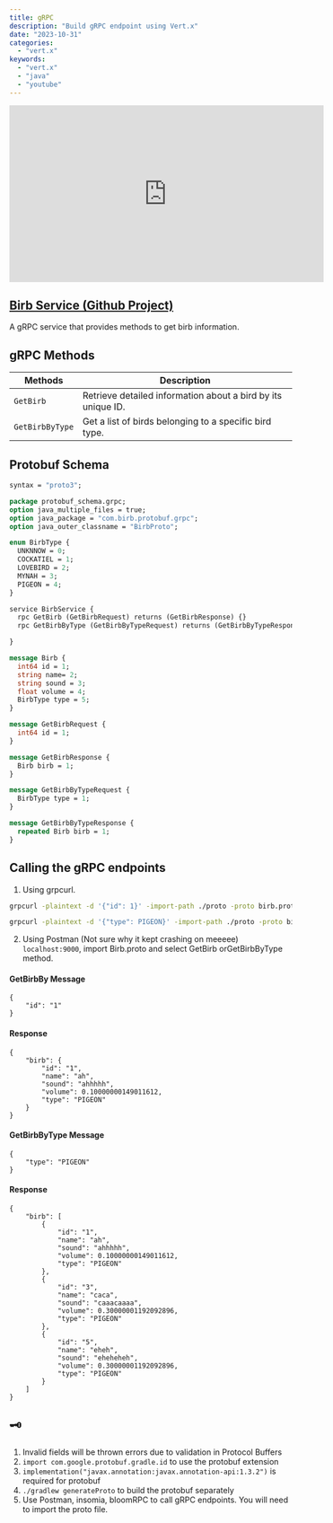 ```yaml
---
title: gRPC
description: "Build gRPC endpoint using Vert.x"
date: "2023-10-31"
categories:
  - "vert.x"
keywords:
  - "vert.x"
  - "java"
  - "youtube"
---
```


<iframe width="560" height="315" src="https://www.youtube.com/embed/i5wI3T-ubcM?si=XPi4yUugM6CLLUxQ" title="YouTube video player" frameborder="0" allow="accelerometer; autoplay; clipboard-write; encrypted-media; gyroscope; picture-in-picture; web-share" allowfullscreen></iframe>

[Birb Service (Github Project)](https://github.com/smolthing/birb-service)
-----------
A gRPC service that provides methods to get birb information.

## gRPC Methods

| Methods               | Description                                                      |
|-----------------------|------------------------------------------------------------------|
| `GetBirb`             | Retrieve detailed information about a bird by its unique ID.    |
| `GetBirbByType`       | Get a list of birds belonging to a specific bird type.           |

## Protobuf Schema

```protobuf
syntax = "proto3";

package protobuf_schema.grpc;
option java_multiple_files = true;
option java_package = "com.birb.protobuf.grpc";
option java_outer_classname = "BirbProto";

enum BirbType {
  UNKNNOW = 0;
  COCKATIEL = 1;
  LOVEBIRD = 2;
  MYNAH = 3;
  PIGEON = 4;
}

service BirbService {
  rpc GetBirb (GetBirbRequest) returns (GetBirbResponse) {}
  rpc GetBirbByType (GetBirbByTypeRequest) returns (GetBirbByTypeResponse) {}

}

message Birb {
  int64 id = 1;
  string name= 2;
  string sound = 3;
  float volume = 4;
  BirbType type = 5;
}

message GetBirbRequest {
  int64 id = 1;
}

message GetBirbResponse {
  Birb birb = 1;
}

message GetBirbByTypeRequest {
  BirbType type = 1;
}

message GetBirbByTypeResponse {
  repeated Birb birb = 1;
}

```

## Calling the gRPC endpoints

1. Using grpcurl.

```bash
grpcurl -plaintext -d '{"id": 1}' -import-path ./proto -proto birb.proto localhost:50051 birb.BirbService/GetBirb
```

```bash
grpcurl -plaintext -d '{"type": PIGEON}' -import-path ./proto -proto birb.proto localhost:50051 birb.BirbService/GetBirbByType
```

2. Using Postman (Not sure why it kept crashing on meeeee) `localhost:9000`, import Birb.proto and select GetBirb orGetBirbByType method.

#### GetBirbBy Message
```
{
    "id": "1"
}
```

#### Response
```
{
    "birb": {
        "id": "1",
        "name": "ah",
        "sound": "ahhhhh",
        "volume": 0.10000000149011612,
        "type": "PIGEON"
    }
}
```

#### GetBirbByType Message
```
{
    "type": "PIGEON"
}
```

#### Response
```
{
    "birb": [
        {
            "id": "1",
            "name": "ah",
            "sound": "ahhhhh",
            "volume": 0.10000000149011612,
            "type": "PIGEON"
        },
        {
            "id": "3",
            "name": "caca",
            "sound": "caaacaaaa",
            "volume": 0.30000001192092896,
            "type": "PIGEON"
        },
        {
            "id": "5",
            "name": "eheh",
            "sound": "eheheheh",
            "volume": 0.30000001192092896,
            "type": "PIGEON"
        }
    ]
}
```

## 🗝️

1. Invalid fields will be thrown errors due to validation in Protocol Buffers
2. `import com.google.protobuf.gradle.id` to use the protobuf extension
3. `implementation("javax.annotation:javax.annotation-api:1.3.2")` is required for protobuf
4. `./gradlew generateProto` to build the protobuf separately
5. Use Postman, insomia, bloomRPC to call gRPC endpoints. You will need to import the proto file.